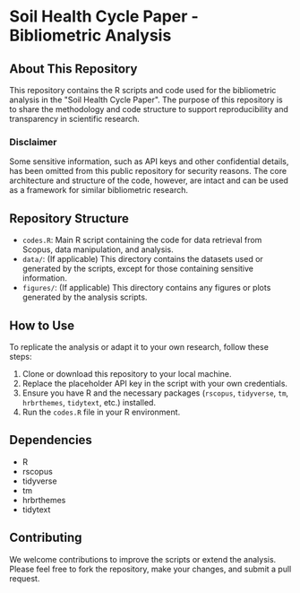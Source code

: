 # Soil Health Cycle Paper - Bibliometric Analysis

## About This Repository
This repository contains the R scripts and code used for the bibliometric analysis in the "Soil Health Cycle Paper". The purpose of this repository is to share the methodology and code structure to support reproducibility and transparency in scientific research.

### Disclaimer
Some sensitive information, such as API keys and other confidential details, has been omitted from this public repository for security reasons. The core architecture and structure of the code, however, are intact and can be used as a framework for similar bibliometric research.

## Repository Structure
- `codes.R`: Main R script containing the code for data retrieval from Scopus, data manipulation, and analysis.
- `data/`: (If applicable) This directory contains the datasets used or generated by the scripts, except for those containing sensitive information.
- `figures/`: (If applicable) This directory contains any figures or plots generated by the analysis scripts.

## How to Use
To replicate the analysis or adapt it to your own research, follow these steps:
1. Clone or download this repository to your local machine.
2. Replace the placeholder API key in the script with your own credentials.
3. Ensure you have R and the necessary packages (`rscopus`, `tidyverse`, `tm`, `hrbrthemes`, `tidytext`, etc.) installed.
4. Run the `codes.R` file in your R environment.

## Dependencies
- R
- rscopus
- tidyverse
- tm
- hrbrthemes
- tidytext

## Contributing
We welcome contributions to improve the scripts or extend the analysis. Please feel free to fork the repository, make your changes, and submit a pull request.

